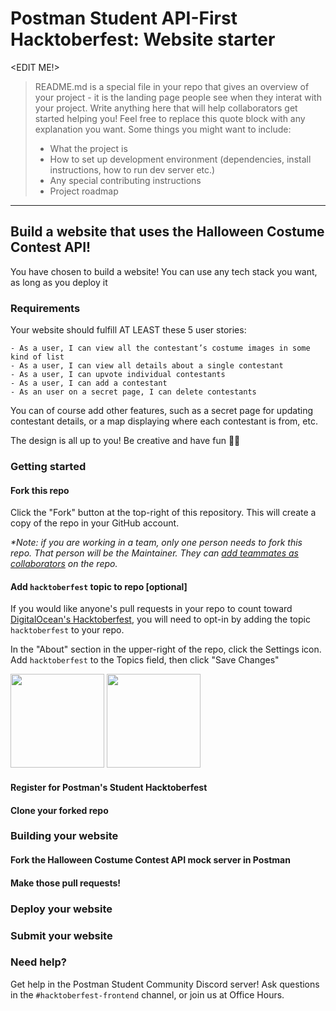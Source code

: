 # Postman Student API-First Hacktoberfest: Website starter

<EDIT ME!>

> README.md is a special file in your repo that gives an overview of your project - it is the landing page people see when they interat with your project. Write anything here that will help collaborators get started helping you! Feel free to replace this quote block with any explanation you want. Some things you might want to include:
> - What the project is
> - How to set up development environment (dependencies, install instructions, how to run dev server etc.)
> - Any special contributing instructions
> - Project roadmap

------

## Build a website that uses the Halloween Costume Contest API!

You have chosen to build a website! You can use any tech stack you want, as long as you deploy it 

### Requirements

Your website should fulfill AT LEAST these 5 user stories: 

```
- As a user, I can view all the contestant’s costume images in some kind of list
- As a user, I can view all details about a single contestant
- As a user, I can upvote individual contestants 
- As a user, I can add a contestant
- As an user on a secret page, I can delete contestants
```

You can of course add other features, such as a secret page for updating contestant details, or a map displaying where each contestant is from, etc.

The design is all up to you! Be creative and have fun 🎨😎

### Getting started 

#### Fork this repo 

Click the "Fork" button at the top-right of this repository. This will create a copy of the repo in your GitHub account.

*\*Note: if you are working in a team, only one person needs to fork this repo. That person will be the Maintainer. They can [add teammates as collaborators](https://docs.github.com/en/account-and-profile/setting-up-and-managing-your-github-user-account/managing-access-to-your-personal-repositories/inviting-collaborators-to-a-personal-repository) on the repo.*

#### Add `hacktoberfest` topic to repo [optional]

If you would like anyone's pull requests in your repo to count toward [DigitalOcean's Hacktoberfest](https://hacktoberfest.digitalocean.com/), you will need to opt-in by adding the topic `hacktoberfest` to your repo. 

In the "About" section in the upper-right of the repo, click the Settings icon. Add `hacktoberfest` to the Topics field, then click "Save Changes"

<img src="https://user-images.githubusercontent.com/9841162/134696893-29918c99-e2b3-43f7-97a1-99941051e1a4.png" height="150px" style="display: inline-block" />
<img src="https://user-images.githubusercontent.com/9841162/134697037-d044c651-39e5-446d-b577-c0b417085c18.png" height="150px" style="display: inline-block" />


#### Register for Postman's Student Hacktoberfest

#### Clone your forked repo 

### Building your website

#### Fork the Halloween Costume Contest API mock server in Postman

#### Make those pull requests!

### Deploy your website

### Submit your website


### Need help? 

Get help in the Postman Student Community Discord server! Ask questions in the `#hacktoberfest-frontend` channel, or join us at Office Hours. 


